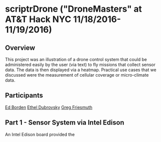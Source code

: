 # scriptrDrone ("DroneMasters" at AT&T Hack NYC 11/18/2016-11/19/2016)

## Overview
This project was an illustration of a drone control system that could be administered easily by the user (via text) to fly missions that collect sensor data. The data is then displayed via a heatmap. Practical use cases that we discussed were the measurement of cellular coverage or micro-climate data.

## Participants
[Ed Borden](http://twitter.com/edborden)
[Ethel Dubrovsky](https://www.linkedin.com/in/etheld)
[Greg Friesmuth](http://twitter.com/gfriesmuth)

## Part 1 - Sensor System via Intel Edison
An Intel Edison board provided the

